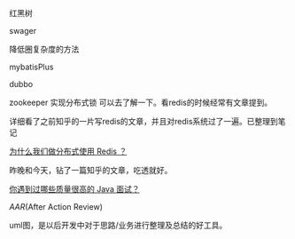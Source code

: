 红黑树

swager

降低圈复杂度的方法



mybatisPlus

dubbo

zookeeper 实现分布式锁  可以去了解一下。看redis的时候经常有文章提到。



详细看了之前知乎的一片写redis的文章，并且对redis系统过了一遍。已整理到笔记

[为什么我们做分布式使用 Redis ？](https://zhuanlan.zhihu.com/p/50392209)

昨晚和今天，钻了一篇知乎的文章，吃透就好。

[你遇到过哪些质量很高的 Java 面试？](https://www.zhihu.com/question/60949531)  

*AAR*(After Action Review)

uml图，是以后开发中对于思路/业务进行整理及总结的好工具。